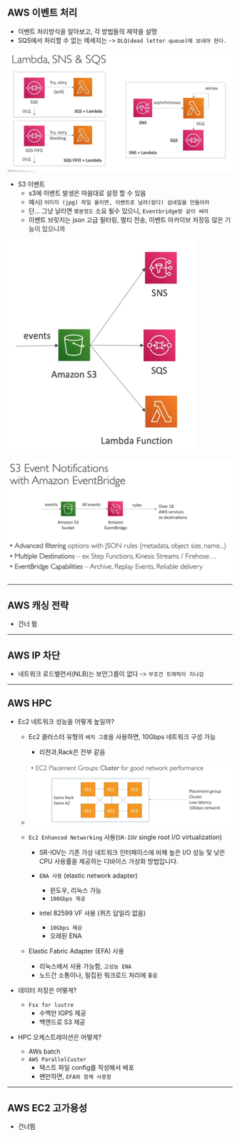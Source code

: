 ## AWS 이벤트 처리

- 이벤트 처리방식을 알아보고, 각 방법들의 제약을 설명
- SQS에서 처리할 수 없는 메세지는 -> `DLQ(dead letter queue)에 보내야 한다.`


![Alt text](../../etc/image2/%EC%9D%B4%EB%B2%A4%ED%8A%B8%20%EC%B2%98%EB%A6%AC.png)





- S3 이벤트
  - s3에 이벤트 발생은 마음대로 설정 할 수 있음
  - 예시) `이미지 (jpg) 파일 올리면, 이벤트로 날려(람다) 섬네일을 만들어라`
  - 단... 그냥 날리면 `몇분정도` 소요 될수 있으니, `Eventbridge랑 같이 써라`
  - 이벤트 브릿지는 json 고급 필터링, 멀티 전송, 이벤트 아카이브 저장등 많은 기능이 있으니까

![Alt text](../../etc/image2/%EC%9D%B4%EB%B2%A4%ED%8A%B8%EC%B2%98%EB%A6%AC2.png)

![Alt text](../../etc/image2/%EC%9D%B4%EB%B2%A4%ED%8A%B8%EC%B2%98%EB%A6%AC3.png)


-----------------------------
## AWS 캐싱 전략

- 건너 뜀

-------------------------------------
## AWS IP 차단

- 네트워크 로드밸런서(NLB)는 보안그룹이 없다 -> `무조건 트래픽이 지나감`

-------------------------
## AWS HPC


- Ec2 네트워크 성능을 어떻게 높일까?
  - Ec2 클러스터 유형의 `배치 그룹`을 사용하면, 10Gbps 네트워크 구성 가능
    - 리젼과,Rack은 전부 같음

  - ![Alt text](../../etc/image2/Ec2%EA%B7%B8%EB%A3%B9%EB%B0%B0%EC%B9%98.png)

  - `Ec2 Enhanced Networking` 사용(`SR-IOV`  single root I/O virtualization)
    - SR-IOV는 기존 가상 네트워크 인터페이스에 비해 높은 I/O 성능 및 낮은 CPU 사용률을 제공하는 디바이스 가상화 방법입니다. 
    - `ENA 사용` (elastic network adapter)
      - 윈도우, 리눅스 가능 
      - `100Gbps 제공`
  
    - intel 82599 VF 사용 (퀴즈 답일리 없음)
      - `10Gbps 제공`
      - 오래된 ENA
  - Elastic Fabric Adapter (EFA) 사용
    - 리눅스에서 사용 가능함, `고성능 ENA`
    - 노드간 소통이나, 밀집된 워크로드 처리에 `좋음`

- 데이터 저장은 어떻게?
  - `Fsx for lustre`
    - 수백만 IOPS 제공
    - 백엔드로 S3 제공


- HPC 오케스트레이션은 어떻게?
  - AWs batch
  - `AWS ParallelCuster`
    - 텍스트 파일 config를 작성해서 배포
    - 왠만하면, `EFA와 함께 사용함`


--------------------------------------------
## AWS EC2 고가용성

- 건너뜀
































